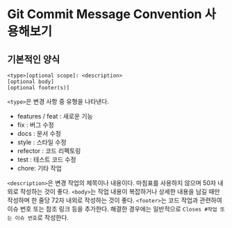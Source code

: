 # Git Commit Message Convention 사용해보기

## 기본적인 양식
```
<type>[optional scope]: <description>
[optional body]
[optional footer(s)]
```

```<type>```은 변경 사항 중 유형을 나타낸다.
- features / feat : 새로운 기능
- fix : 버그 수정
- docs : 문서 수정
- style : 스타일 수정
- refector : 코드 리펙토링
- test : 테스트 코드 수정
- chore: 기타 작업


```<description>```은 변경 작업의 제목이나 내용이다. 마침표를 사용하지 않으며 50자 내외로 작성하는 것이 좋다.
```<body>```는 작업 내용이 복잡하거나 상세한 내용을 남길 때만 작성하며 한 줄당 72자 내외로 작성하는 것이 좋다.
```<footer>```는 코드 작업과 관련하여 이슈 번호 또는 참조 링크 등을 추가한다. 해결한 경우에는 일반적으로 ```Closes #작업 또는 이슈 번호```로 작성한다.

